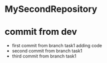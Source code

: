 # MySecondRepository
# commit from dev
- first commit from branch task1 adding code
- second commit from branch task1
- third commit from branch task1
